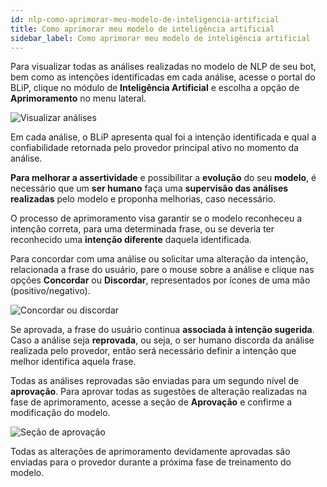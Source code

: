 ```yaml
---
id: nlp-como-aprimorar-meu-modelo-de-inteligencia-artificial
title: Como aprimorar meu modelo de inteligência artificial
sidebar_label: Como aprimorar meu modelo de inteligência artificial
---
```


Para visualizar todas as análises realizadas no modelo de NLP de seu bot, bem como as intenções identificadas em cada análise, acesse o portal do BLiP, clique no módulo de **Inteligência Artificial** e escolha a opção de **Aprimoramento** no menu lateral.

![Visualizar análises](/img/practice/ai/ai-como-aprimorar-meu-modelo-de-inteligencia-artificial-1.png)

Em cada análise, o BLiP apresenta qual foi a intenção identificada e qual a confiabilidade retornada pelo provedor principal ativo no momento da análise. 

**Para melhorar a assertividade** e possibilitar a **evolução** do seu **modelo**, é necessário que um **ser humano** faça uma **supervisão das análises realizadas** pelo modelo e proponha melhorias, caso necessário.

O processo de aprimoramento visa garantir se o modelo reconheceu a intenção correta, para uma determinada frase, ou se deveria ter reconhecido uma **intenção diferente** daquela identificada.

Para concordar com uma análise ou solicitar uma alteração da intenção, relacionada a frase do usuário, pare o mouse sobre a análise e clique nas opções **Concordar** ou **Discordar**, representados por ícones de uma mão (positivo/negativo).

![Concordar ou discordar](/img/practice/ai/ai-como-aprimorar-meu-modelo-de-inteligencia-artificial-2.png)

Se aprovada, a frase do usuário continua **associada à intenção sugerida**. Caso a análise seja **reprovada**, ou seja, o ser humano discorda da análise realizada pelo provedor, então será necessário definir a intenção que melhor identifica aquela frase.

Todas as análises reprovadas são enviadas para um segundo nível de **aprovação**. Para aprovar todas as sugestões de alteração realizadas na fase de aprimoramento, acesse a seção de **Aprovação** e confirme a modificação do modelo.

![Seção de aprovação](/img/practice/ai/ai-como-aprimorar-meu-modelo-de-inteligencia-artificial-3.png)

Todas as alterações de aprimoramento devidamente aprovadas são enviadas para o provedor durante a próxima fase de treinamento do modelo.




